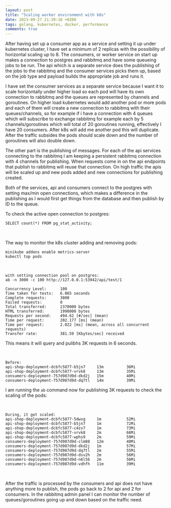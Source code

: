 ```yaml
---
layout: post
title: "Scaling worker environment with k8s"
date: 2023-09-27 21:39:10 +0200
tags: golang, kubernetes, docker, performance
comments: true
---
```


After having set up a consumer app as a service and setting it up under kubernetes cluster, I have set a minimum of 2 replicas with the possibility of horizontal scaling up to 8. The consumers, or worker service on start up makes a connection to postgres and rabbitmq and have some queueing jobs to be run. The api which is a separate service does the publishing of the jobs to the rabbitmq and the consumer services picks them up, based on the job type and payload builds the appropriate job and runs it.

I have set the consumer services as a separate service because I want it to scale horizontally under higher load so each pod will have its own connection to rabbitmq and the queues are represented by channels and goroutines. On higher load kubernetes would add another pod or more pods and each of them will create a new connection to rabbitmq with their queues/channels, so for example if i have a connection with 4 queues which will subscribe to exchange rabbitmq for example each by 5 channels/goroutines which will total of 20 goroutines running, effectively I have 20 consumers. After k8s will add me another pod this will duplicate. After the traffic subsides the pods should scale down and the number of goroutines will also double down.

The other part is the publishing of messages. For each of the api services connecting to the rabbitmq I am keeping a persistent rabbitmq connection with 4 channels for publishing. When requests come in on the api endpoints that publish to rabbitmq will reuse that connection. On high traffic the apis will be scaled up and new pods added and new connections for publishing created.

Both of the services, api and consumers connect to the postgres with setting max/min open connections, which makes a difference in the publishing as I would first get things from the database and then publish by ID to the queue.

To check the active open connection to postgres:

```
SELECT count(*) FROM pg_stat_activity;
```

<br/>

The way to monitor the k8s cluster adding and removing pods:

```
minikube addons enable metrics-server
kubectl top pods
```

<br/>

```
with setting connection pool on postgres:
ab -n 3000 -c 100 http://127.0.0.1:53942/api/test/1

Concurrency Level:      100
Time taken for tests:   6.065 seconds
Complete requests:      3000
Failed requests:        0
Total transferred:      2370000 bytes
HTML transferred:       1998000 bytes
Requests per second:    494.62 [#/sec] (mean)
Time per request:       202.177 [ms] (mean)
Time per request:       2.022 [ms] (mean, across all concurrent requests)
Transfer rate:          381.59 [Kbytes/sec] received

```

This means it will query and pulibhs 3K requests in 6 seconds.

<br/>

```
Before:
api-shop-deployment-dcbfc5877-b5jn7     13m          36Mi
api-shop-deployment-dcbfc5877-vrvk8     13m          35Mi
consumers-deployment-757d987d9d-dkd2j   15m          40Mi
consumers-deployment-757d987d9d-dq7tl   14m          39Mi
```

I am running the `ab` command now for publishing 3K requests to check the scaling of the pods:

<br/>

```
During, it got scaled:
api-shop-deployment-dcbfc5877-5dwvg     1m           52Mi
api-shop-deployment-dcbfc5877-b5jn7     1m           72Mi
api-shop-deployment-dcbfc5877-c4zv7     1m           73Mi
api-shop-deployment-dcbfc5877-vrvk8     2m           68Mi
api-shop-deployment-dcbfc5877-wphs9     2m           59Mi
consumers-deployment-757d987d9d-clm88   12m          40Mi
consumers-deployment-757d987d9d-dkd2j   1m           57Mi
consumers-deployment-757d987d9d-dq7tl   2m           55Mi
consumers-deployment-757d987d9d-dsv2h   2m           56Mi
consumers-deployment-757d987d9d-n6l56   2m           56Mi
consumers-deployment-757d987d9d-vdhfh   11m          39Mi
```

<br/>

After the traffic is processed by the consumers and api does not have anything more to publish, the pods go back to 2 for api and 2 for consumers. In the rabbitmq admin panel I can monitor the number of queues/goroutines going up and down based on the traffic need.
